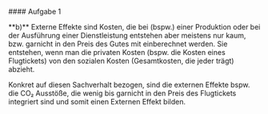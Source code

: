 \#### Aufgabe 1

\*\*b)\*\* Externe Effekte sind Kosten, die bei (bspw.) einer Produktion oder bei der Ausführung einer Dienstleistung entstehen aber meistens nur kaum, bzw. garnicht in den Preis des Gutes mit einberechnet werden. Sie entstehen, wenn man die privaten Kosten (bspw. die Kosten eines Flugtickets) von den sozialen Kosten (Gesamtkosten, die jeder trägt) abzieht.

Konkret auf diesen Sachverhalt bezogen, sind die externen Effekte bspw. die CO₂ Ausstöße, die wenig bis garnicht in den Preis des Flugtickets integriert sind und somit einen Externen Effekt bilden.

